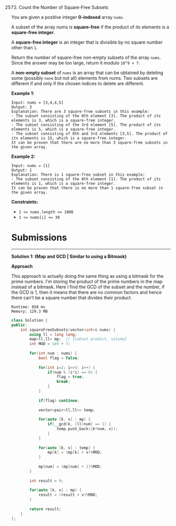 2572. Count the Number of Square-Free Subsets

You are given a positive integer **0-indexed** array `nums`.

A subset of the array nums is **square-free** if the product of its elements is a **square-free integer**.

A **square-free integer** is an integer that is divisible by no square number other than `1`.

Return the number of square-free non-empty subsets of the array `nums`. Since the answer may be too large, return it modulo `10^9 + 7`.

A **non-empty subset** of `nums` is an array that can be obtained by deleting some (possibly `none` but not all) elements from nums. Two subsets are different if and only if the chosen indices to delete are different.

 

**Example 1:**
```
Input: nums = [3,4,4,5]
Output: 3
Explanation: There are 3 square-free subsets in this example:
- The subset consisting of the 0th element [3]. The product of its elements is 3, which is a square-free integer.
- The subset consisting of the 3rd element [5]. The product of its elements is 5, which is a square-free integer.
- The subset consisting of 0th and 3rd elements [3,5]. The product of its elements is 15, which is a square-free integer.
It can be proven that there are no more than 3 square-free subsets in the given array.
```

**Example 2:**
```
Input: nums = [1]
Output: 1
Explanation: There is 1 square-free subset in this example:
- The subset consisting of the 0th element [1]. The product of its elements is 1, which is a square-free integer.
It can be proven that there is no more than 1 square-free subset in the given array.
```

**Constraints:**

* `1 <= nums.length <= 1000`
* `1 <= nums[i] <= 30`

# Submissions
---
**Solution 1: (Map and GCD | Similar to using a Bitmask)**

__Approach__

This approach is actually doing the same thing as using a bitmask for the prime numbers. I'm storing the product of the prime numbers in the map instead of a bitmask. Here I find the GCD of the subset and the number, if the GCD is 1, then it means that there are no common factors and hence there can't be a square number that divides their product.

```
Runtime: 858 ms
Memory: 129.3 MB
```
```c++
class Solution {
public:
    int squareFreeSubsets(vector<int>& nums) {
        using ll = long long;
        map<ll,ll> mp;  // {subset product, volume}
        int MOD = 1e9 + 7;
        
        for(int num : nums) {
            bool flag = false;
            
            for(int i=2; i<=5; i++) {
                if(num % (i*i) == 0) {
                    flag = true;
                    break;
                }
            }
            
            if(flag) continue;
            
            vector<pair<ll,ll>> temp;
            
            for(auto [k, v] : mp) {
                if(__gcd(k, (ll)num) == 1) {
                    temp.push_back({k*num, v});
                }
            }
            
            for(auto [k, v] : temp) {
                mp[k] = (mp[k] + v)%MOD;
            }
            
            mp[num] = (mp[num] + 1)%MOD;
        }
        
        int result = 0;
        
        for(auto [k, v] : mp) {
            result = (result + v)%MOD;
        }
        
        return result;
    }
};
```
